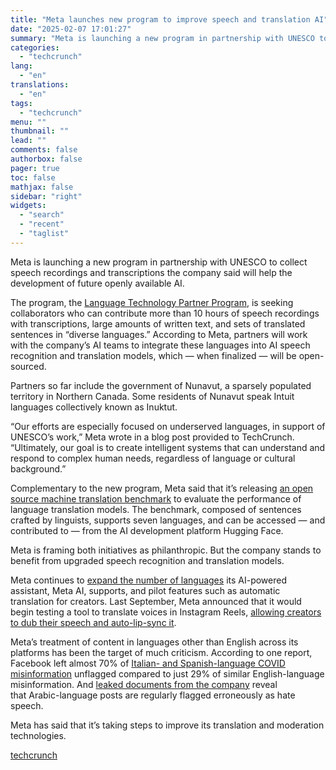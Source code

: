 ```yaml
---
title: "Meta launches new program to improve speech and translation AI"
date: "2025-02-07 17:01:27"
summary: "Meta is launching a new program in partnership with UNESCO to collect speech recordings and transcriptions the company said will help the development of future openly available AI. The program, the Language Technology Partner Program, is seeking collaborators who can contribute more than 10 hours of speech recordings with transcriptions,..."
categories:
  - "techcrunch"
lang:
  - "en"
translations:
  - "en"
tags:
  - "techcrunch"
menu: ""
thumbnail: ""
lead: ""
comments: false
authorbox: false
pager: true
toc: false
mathjax: false
sidebar: "right"
widgets:
  - "search"
  - "recent"
  - "taglist"
---
```


Meta is launching a new program in partnership with UNESCO to collect speech recordings and transcriptions the company said will help the development of future openly available AI.

The program, the [Language Technology Partner Program](https://docs.google.com/forms/d/e/1FAIpQLSdzcRdtkQCuTrXw727DgJgWbOPKDj5v0bArgGfQUTT6sEopFw/viewform), is seeking collaborators who can contribute more than 10 hours of speech recordings with transcriptions, large amounts of written text, and sets of translated sentences in “diverse languages.” According to Meta, partners will work with the company’s AI teams to integrate these languages into AI speech recognition and translation models, which — when finalized — will be open-sourced.

Partners so far include the government of Nunavut, a sparsely populated territory in Northern Canada. Some residents of Nunavut speak Intuit languages collectively known as Inuktut.

“Our efforts are especially focused on underserved languages, in support of UNESCO’s work,” Meta wrote in a blog post provided to TechCrunch. “Ultimately, our goal is to create intelligent systems that can understand and respond to complex human needs, regardless of language or cultural background.”

Complementary to the new program, Meta said that it’s releasing [an open source machine translation benchmark](https://huggingface.co/spaces/facebook/bouquet) to evaluate the performance of language translation models. The benchmark, composed of sentences crafted by linguists, supports seven languages, and can be accessed — and contributed to — from the AI development platform Hugging Face.

Meta is framing both initiatives as philanthropic. But the company stands to benefit from upgraded speech recognition and translation models.

Meta continues to [expand the number of languages](https://techcrunch.com/2024/10/09/meta-ai-launches-in-six-countries-including-brazil-and-uk/) its AI-powered assistant, Meta AI, supports, and pilot features such as automatic translation for creators. Last September, Meta announced that it would begin testing a tool to translate voices in Instagram Reels, [allowing creators to dub their speech and auto-lip-sync it](https://techcrunch.com/2024/09/25/meta-ai-gets-lip-synced-translations-and-celebrity-voices-like-judi-dench-and-john-cena/).

Meta’s treatment of content in languages other than English across its platforms has been the target of much criticism. According to one report, Facebook left almost 70% of [Italian- and Spanish-language COVID misinformation](https://secure.avaaz.org/campaign/en/facebook_coronavirus_misinformation/) unflagged compared to just 29% of similar English-language misinformation. And [leaked documents from the company](https://restofworld.org/2021/facebook-is-bad-at-moderating-in-english-in-arabic-its-a-disaster/) reveal that Arabic-language posts are regularly flagged erroneously as hate speech.

Meta has said that it’s taking steps to improve its translation and moderation technologies.

[techcrunch](https://techcrunch.com/2025/02/07/meta-launches-new-program-to-improve-speech-and-translation-ai/)
